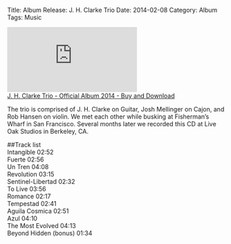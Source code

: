 Title: Album Release: J. H. Clarke Trio
Date: 2014-02-08
Category: Album
Tags: Music

<iframe max-width="100%" src="https://www.youtube.com/embed/5Ut-jgPQlSA" title="YouTube video player" frameborder="0" allow="accelerometer; autoplay; clipboard-write; encrypted-media; gyroscope; picture-in-picture" allowfullscreen></iframe>
<br>
<a class="gumroad-button" href="https://gumroad.com/l/ZuVBq?wanted=true">J. H. Clarke Trio - Official Album 2014 - Buy and Download</a>

The trio is comprised of J. H. Clarke on Guitar, Josh Mellinger on Cajon,  and Rob Hansen on violin.  We met each other while busking at Fisherman’s Wharf in San Francisco.  Several months later we recorded this CD at Live Oak Studios in Berkeley, CA.   

##Track list  
Intangible 02:52  
Fuerte 02:56  
Un Tren 04:08  
Revolution 03:15  
Sentinel-Libertad 02:32  
To Live 03:56  
Romance 02:17  
Tempestad 02:41  
Aguila Cosmica 02:51  
Azul 04:10  
The Most Evolved 04:13  
Beyond Hidden (bonus) 01:34  
